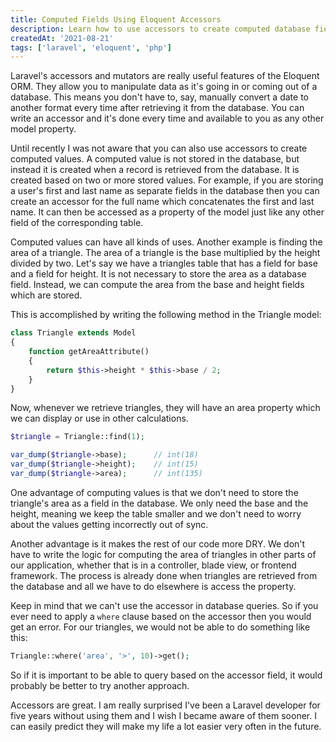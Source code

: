 ```yaml
---
title: Computed Fields Using Eloquent Accessors
description: Learn how to use accessors to create computed database fields, which are not stored in the database but instead calculated when records are retrieved from the database.
createdAt: '2021-08-21'
tags: ['laravel', 'eloquent', 'php']
---
```


Laravel's accessors and mutators are really useful features of the Eloquent ORM. They allow you to manipulate data as it's going in or coming out of a database. This means you don't have to, say, manually convert a date to another format every time after retrieving it from the database. You can write an accessor and it's done every time and available to you as any other model property.

Until recently I was not aware that you can also use accessors to create computed values. A computed value is not stored in the database, but instead it is created when a record is retrieved from the database. It is created based on two or more stored values. For example, if you are storing a user's first and last name as separate fields in the database then you can create an accessor for the full name which concatenates the first and last name. It can then be accessed as a property of the model just like any other field of the corresponding table.

Computed values can have all kinds of uses. Another example is finding the area of a triangle. The area of a triangle is the base multiplied by the height divided by two. Let's say we have a triangles table that has a field for base and a field for height. It is not necessary to store the area as a database field. Instead, we can compute the area from the base and height fields which are stored.

This is accomplished by writing the following method in the Triangle model:

```php
class Triangle extends Model
{
    function getAreaAttribute()
    {
        return $this->height * $this->base / 2;
    }
}
```

Now, whenever we retrieve triangles, they will have an area property which we can display or use in other calculations.

```php
$triangle = Triangle::find(1);

var_dump($triangle->base);		// int(18)
var_dump($triangle->height); 	// int(15)
var_dump($triangle->area); 		// int(135)
```

One advantage of computing values is that we don't need to store the triangle's area as a field in the database. We only need the base and the height, meaning we keep the table smaller and we don't need to worry about the values getting incorrectly out of sync.

Another advantage is it makes the rest of our code more DRY. We don't have to write the logic for computing the area of triangles in other parts of our application, whether that is in a controller, blade view, or frontend framework. The process is already done when triangles are retrieved from the database and all we have to do elsewhere is access the property.

Keep in mind that we can't use the accessor in database queries. So if you ever need to apply a `where` clause based on the accessor then you would get an error. For our triangles, we would not be able to do something like this:

```php
Triangle::where('area', '>', 10)->get();
```

So if it is important to be able to query based on the accessor field, it would probably be better to try another approach.

Accessors are great. I am really surprised I've been a Laravel developer for five years without using them and I wish I became aware of them sooner. I can easily predict they will make my life a lot easier very often in the future.
